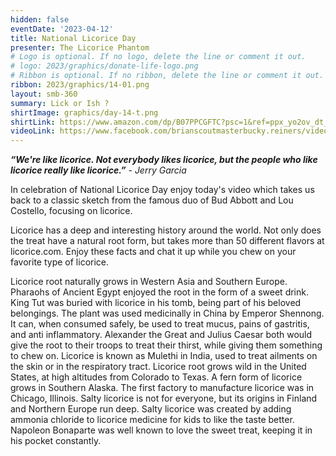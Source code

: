 ```yaml
---
hidden: false
eventDate: '2023-04-12'
title: National Licorice Day
presenter: The Licorice Phantom
# Logo is optional. If no logo, delete the line or comment it out.
# logo: 2023/graphics/donate-life-logo.png
# Ribbon is optional. If no ribbon, delete the line or comment it out.
ribbon: 2023/graphics/14-01.png
layout: smb-360
summary: Lick or Ish ?
shirtImage: graphics/day-14-t.png
shirtLink: https://www.amazon.com/dp/B07PPCGFTC?psc=1&ref=ppx_yo2ov_dt_b_product_details&customId=B07537PKB3
videoLink: https://www.facebook.com/brianscoutmasterbucky.reiners/videos/181577778033091
---
```

***“We're like licorice. Not everybody likes licorice, but the people who like licorice really like licorice.”*** *- Jerry Garcia*

In celebration of National Licorice Day enjoy today's video which takes us back to a classic sketch from the famous duo of Bud Abbott and Lou Costello, focusing on licorice.

Licorice has a deep and interesting history around the world. Not only does the treat have a natural root form, but takes more than 50 different flavors at licorice.com. Enjoy these facts and chat it up while you chew on your favorite type of licorice.

Licorice root naturally grows in Western Asia and Southern Europe.
Pharaohs of Ancient Egypt enjoyed the root in the form of a sweet drink.
King Tut was buried with licorice in his tomb, being part of his beloved belongings.
The plant was used medicinally in China by Emperor Shennong.
It can, when consumed safely, be used to treat mucus, pains of gastritis, and anti inflammatory.
Alexander the Great and Julius Caesar both would give the root to their troops to treat their thirst, while giving them something to chew on.
Licorice is known as Mulethi in India, used to treat ailments on the skin or in the respiratory tract.
Licorice root grows wild in the United States, at high altitudes from Colorado to Texas.
A fern form of licorice grows in Southern Alaska.
The first factory to manufacture licorice was in Chicago, Illinois.
Salty licorice is not for everyone, but its origins in Finland and Northern Europe run deep.
Salty licorice was created by adding ammonia chloride to licorice medicine for kids to like the taste better.
Napoleon Bonaparte was well known to love the sweet treat, keeping it in his pocket constantly.
